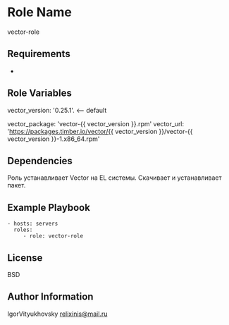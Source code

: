 Role Name
=========

vector-role

Requirements
------------

-

Role Variables
--------------

vector_version: '0.25.1'. <-- default

vector_package: 'vector-{{ vector_version }}.rpm'
vector_url: 'https://packages.timber.io/vector/{{ vector_version }}/vector-{{ vector_version }}-1.x86_64.rpm'


Dependencies
------------

Роль устанавливает Vector на EL системы.
Скачивает и устанавливает пакет.

Example Playbook
----------------

    - hosts: servers
      roles:
         - role: vector-role

License
-------

BSD

Author Information
------------------
IgorVityukhovsky
relixinis@mail.ru
